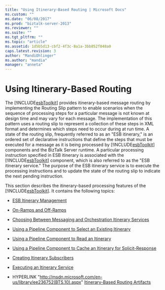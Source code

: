 ```yaml
---
title: "Using Itinerary-Based Routing | Microsoft Docs"
ms.custom: ""
ms.date: "06/08/2017"
ms.prod: "biztalk-server-2013"
ms.reviewer: ""
ms.suite: ""
ms.tgt_pltfrm: ""
ms.topic: "article"
ms.assetid: 1d5b5d13-cbf2-4f3c-8a1a-3bb852f048a0
caps.latest.revision: 3
author: "MandiOhlinger"
ms.author: "mandia"
manager: "anneta"
---
```

# Using Itinerary-Based Routing
The [!INCLUDE[esbToolkit](../includes/esbtoolkit-md.md)] provides itinerary-based message routing by implementing the Routing Slip pattern to enable scenarios when the sequence of processing steps for a particular message is not known at design time and may vary for each message. The implementation of this pattern uses a routing slip to represent a collection of these steps in XML format and determines which steps need to occur during at run time. A state of the routing slip, frequently referred to as an "ESB itinerary," is an ordered set of declarative instructions that define the steps that must be executed for a message as it is being processed by [!INCLUDE[esbToolkit](../includes/esbtoolkit-md.md)] components and the BizTalk Server runtime. A particular processing instruction specified in ESB itinerary is associated with the [!INCLUDE[esbToolkit](../includes/esbtoolkit-md.md)] component, which is also referred to as the "ESB itinerary service." The purpose of the ESB itinerary service is to execute the processing instructions and to update the state of the routing slip to indicate the next pending instruction.  
  
 This section describes the itinerary-based processing features of the [!INCLUDE[esbToolkit](../includes/esbtoolkit-md.md)]. It contains the following topics:  
  
-   [ESB Itinerary Management](../esb-toolkit/esb-itinerary-management.md)  
  
-   [On-Ramps and Off-Ramps](../esb-toolkit/on-ramps-and-off-ramps.md)  
  
-   [Choosing Between Messaging and Orchestration Itinerary Services](../esb-toolkit/choosing-between-messaging-and-orchestration-itinerary-services.md)  
  
-   [Using a Pipeline Component to Select an Existing Itinerary](../esb-toolkit/using-a-pipeline-component-to-select-an-existing-itinerary.md)  
  
-   [Using a Pipeline Component to Read an Itinerary](../esb-toolkit/using-a-pipeline-component-to-read-an-itinerary.md)  
  
-   [Using a Pipeline Component to Cache an Itinerary for Solicit-Response](../esb-toolkit/using-a-pipeline-component-to-cache-an-itinerary-for-solicit-response.md)  
  
-   [Creating Itinerary Subscribers](../esb-toolkit/creating-itinerary-subscribers.md)  
  
-   [Executing an Itinerary Service](../esb-toolkit/executing-an-itinerary-service.md)  
  
-   HYPERLINK "http://msdn.microsoft.com/en-us/library/ee236752(BTS.10).aspx" [Itinerary-Based Routing Artifacts](../esb-toolkit/itinerary-based-routing-artifacts.md)